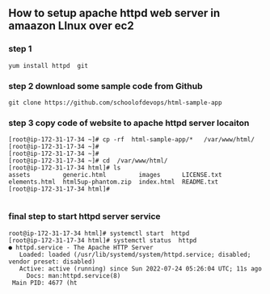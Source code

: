 ## How to setup apache httpd web server in amaazon LInux over ec2 

### step 1 

```
yum install httpd  git 
```

### step 2 download some sample code from Github 

```
git clone https://github.com/schoolofdevops/html-sample-app

```

### step 3  copy code of website to apache httpd server locaiton 

```
[root@ip-172-31-17-34 ~]# cp -rf  html-sample-app/*   /var/www/html/
[root@ip-172-31-17-34 ~]# 
[root@ip-172-31-17-34 ~]# 
[root@ip-172-31-17-34 ~]# cd  /var/www/html/
[root@ip-172-31-17-34 html]# ls
assets         generic.html         images      LICENSE.txt
elements.html  html5up-phantom.zip  index.html  README.txt
[root@ip-172-31-17-34 html]# 


```

### final step to start httpd server service 

```
root@ip-172-31-17-34 html]# systemctl start  httpd
[root@ip-172-31-17-34 html]# systemctl status  httpd
● httpd.service - The Apache HTTP Server
   Loaded: loaded (/usr/lib/systemd/system/httpd.service; disabled; vendor preset: disabled)
   Active: active (running) since Sun 2022-07-24 05:26:04 UTC; 11s ago
     Docs: man:httpd.service(8)
 Main PID: 4677 (ht
```


